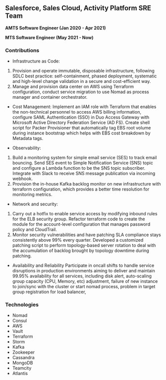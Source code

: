 ## Salesforce, Sales Cloud, Activity Platform SRE Team

**AMTS Software Engineer (Jan 2020 - Apr 2021)**

**MTS Software Engineer (May 2021 - Now)**

### Contributions

 - Infrastructure as Code: 
1. Provision and operate immutable, disposable infrastructure, following SDLC best practice: self-containment, phased deployment, systematic and high-level change validation in a secure and cost-efficient way. 
2. Manage and provision data center on AWS using Terraform configuration, conduct service migration to use Nomad as process manager and container orchestrator.

 - Cost Management: 
 Implement an IAM role with Terraform that enables the non-technical personnel to access AWS billing information, configure SAML Authentication (SSO) in Duo Access Gateway with Microsoft Active Directory Federation Service (AD FS). Create shell script for Packer Provisioner that automatically tag EBS root volume during instance bootstrap which helps with EBS cost breakdown by Metadata tags.  

 - Observability: 
 1. Build a monitoring system for simple email service (SES) to track email bouncing. Send SES event to Simple Notification Service (SNS) topic and configure a Lambda function to be the SNS topic subscriber. Integrate with Slack to receive SNS message publication via incoming webhook.
 2. Provision the in-house Kafka backlog monitor on new infrastructure with terraform configuration, which provides a better time resolution for monitoring metrics. 
 
 - Network and security: 
 1. Carry out a hotfix to enable service access by modifying inbound rules for the ELB security group. Refactor terraform code to create the module for the account-level configuration that manages password policy and CloudTrail. 
 2. Monitor security vulnerabilities and have patching SLA compliance stays consistently above 99% every quarter. Developed a customized patching script to perform topology-based server rotation to deal with the accumulation of backlog brought by topology downtime during patching. 

 - Availability and Reliability
 Participate in oncall shifts to handle service disruptions in production environments aiming to deliver and maintain 99.95% availability for all services, including disk alert, auto-scaling group capacity (CPU, Memory, etc) adjustment, failure of new instance to join/sync with the cluster or start nomad process, problem in target group registration for load balancer,  

### Technologies
 - Nomad
 - Consul
 - AWS
 - Vault
 - Terraform
 - Storm
 - Kafka
 - Zookeeper
 - Cassandra
 - MongoDB
 - Teamcity
 - Atlantis
